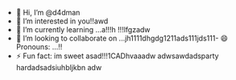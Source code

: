 - 👋 Hi, I’m @d4dman
- 👀 I’m interested in you!!awd
- 🌱 I’m currently learning ...a!!!h !!!lfgzadw
- 💞️ I’m looking to collaborate on ...jh1111dhgdg1211ads111jds111- 😄 Pronouns: ...!!
- ⚡ Fun fact: im sweet asad!!!1CADhvaaadw
adwsawdadsparty hardadsadsiuhbljkbn adw
<!--- a11ad
d4dman/d4dman is a ✨ special ✨ repository because its `README.md` (this file) appears on your GitHub profile.adw
You can click the Preview link to take a look at your changes.ss
--->
